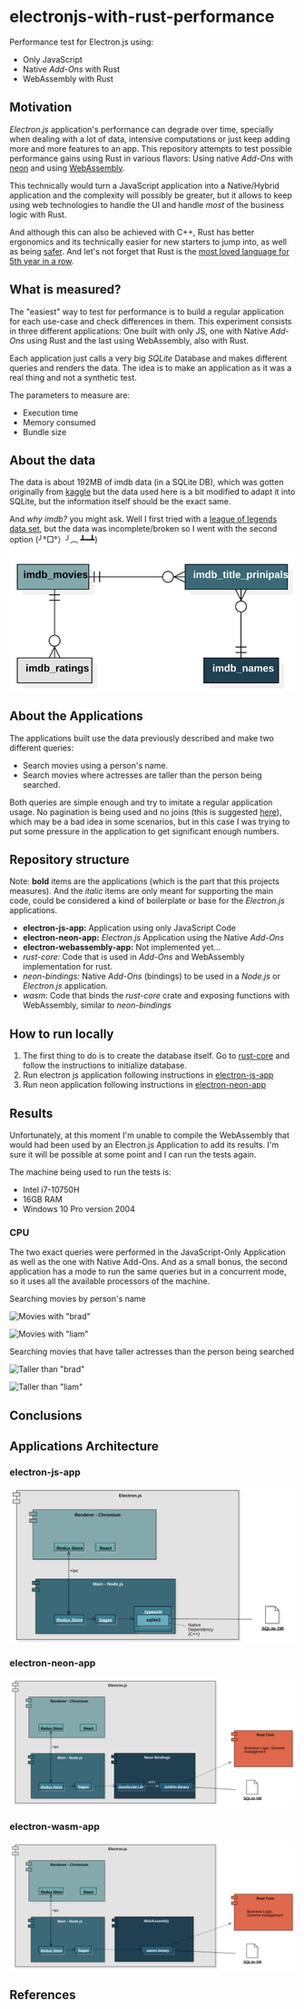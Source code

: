 # electronjs-with-rust-performance

Performance test for Electron.js using:

-   Only JavaScript
-   Native _Add-Ons_ with Rust
-   WebAssembly with Rust

## Motivation

_Electron.js_ application's performance can degrade over time, specially when dealing with a lot of
data, intensive computations or just keep adding more and more features to an app. This repository
attempts to test possible performance gains using Rust in various flavors: Using native _Add-Ons_
with [neon](https://neon-bindings.com/) and using [WebAssembly](https://webassembly.org/).

This technically would turn a JavaScript application into a Native/Hybrid application and the
complexity will possibly be greater, but it allows to keep using web technologies to handle the UI
and handle _most_ of the business logic with Rust.

And although this can also be achieved with C++, Rust has better ergonomics and its technically
easier for new starters to jump into, as well as being
[safer](https://msrc-blog.microsoft.com/2019/07/22/why-rust-for-safe-systems-programming/). And
let's not forget that Rust is the
[most loved language for 5th year in a row](https://insights.stackoverflow.com/survey/2020#most-loved-dreaded-and-wanted).

## What is measured?

The "easiest" way to test for performance is to build a regular application for each use-case and
check differences in them. This experiment consists in three different applications: One built with
only JS, one with Native _Add-Ons_ using Rust and the last using WebAssembly, also with Rust.

Each application just calls a very big _SQLite_ Database and makes different queries and renders the
data. The idea is to make an application as it was a real thing and not a synthetic test.

The parameters to measure are:

-   Execution time
-   Memory consumed
-   Bundle size

## About the data

The data is about 192MB of imdb data (in a SQLite DB), which was gotten originally from
[kaggle](https://www.kaggle.com/stefanoleone992/imdb-extensive-dataset) but the data used here
is a bit modified to adapt it into SQLite, but the information itself should be the exact same.

And _why imdb?_ you might ask. Well I first tried with a
[league of legends data set](https://www.kaggle.com/paololol/league-of-legends-ranked-matches), but
the data was incomplete/broken so I went with the second option (╯°□°）╯︵ ┻━┻)

![Database schema](./svg/db.svg)

## About the Applications

The applications built use the data previously described and make two different queries:

-   Search movies using a person's name.
-   Search movies where actresses are taller than the person being searched.

Both queries are simple enough and try to imitate a regular application usage. No pagination is
being used and no joins (this is suggested
[here](https://github.com/petehunt/rowrm#why-cant-i-do-joins)), which may be a bad idea in some
scenarios, but in this case I was trying to put some pressure in the application to get significant
enough numbers.

## Repository structure

Note: **bold** items are the applications (which is the part that this projects measures). And the
_italic_ items are only meant for supporting the main code, could be considered a kind of
boilerplate or base for the _Electron.js_ applications.

-   **electron-js-app:** Application using only JavaScript Code
-   **electron-neon-app:** _Electron.js_ Application using the Native _Add-Ons_
-   **electron-webassembly-app:** Not implemented yet...
-   _rust-core:_ Code that is used in _Add-Ons_ and WebAssembly implementation for rust.
-   _neon-bindings:_ Native _Add-Ons_ (bindings) to be used in a _Node.js_ or _Electron.js_
    application.
-   _wasm_: Code that binds the _rust-core_ crate and exposing functions with WebAssembly, similar
    to _neon-bindings_

## How to run locally

1.  The first thing to do is to create the database itself. Go to [rust-core](./rust-core) and
    follow the instructions to initialize database.
1.  Run electron js application following instructions in [electron-js-app](./electron-js-app)
1.  Run neon application following instructions in [electron-neon-app](./electron-neon-app)

## Results

Unfortunately, at this moment I'm unable to compile the WebAssembly that would had been used by
an Electron.js Application to add its results. I'm sure it will be possible at some point and I
can run the tests again.

The machine being used to run the tests is:

-   Intel i7-10750H
-   16GB RAM
-   Windows 10 Pro version 2004

### CPU

The two exact queries were performed in the JavaScript-Only Application as well as the one with
Native Add-Ons. And as a small bonus, the second application has a mode to run the same queries but
in a concurrent mode, so it uses all the available processors of the machine.

Searching movies by person's name

![Movies with "brad"](./movies-with-brad.svg)

![Movies with "liam"](./movies-with-liam.svg)

Searching movies that have taller actresses than the person being searched

![Taller than "brad"](./taller-actress-than-brad.svg)

![Taller than "liam"](./taller-actress-than-liam.svg)

## Conclusions

## Applications Architecture

### electron-js-app

![Electron.js Application](./svg/electron-js-app.svg)

### electron-neon-app

![Electron.js Application using native AddOns](./svg/electron-neon-app.svg)

### electron-wasm-app

![Electron.js Application using WebAssembly](./svg/electron-wasm-app.svg)

## References
